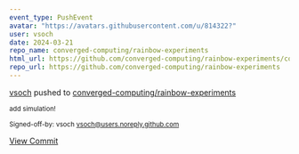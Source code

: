 ```yaml
---
event_type: PushEvent
avatar: "https://avatars.githubusercontent.com/u/814322?"
user: vsoch
date: 2024-03-21
repo_name: converged-computing/rainbow-experiments
html_url: https://github.com/converged-computing/rainbow-experiments/commit/54f25fb8ee2adaa9666e7a03857f2d8cafac183e
repo_url: https://github.com/converged-computing/rainbow-experiments
---
```


<a href='https://github.com/vsoch' target='_blank'>vsoch</a> pushed to <a href='https://github.com/converged-computing/rainbow-experiments' target='_blank'>converged-computing/rainbow-experiments</a>

<small>add simulation!

Signed-off-by: vsoch <vsoch@users.noreply.github.com></small>

<a href='https://github.com/converged-computing/rainbow-experiments/commit/54f25fb8ee2adaa9666e7a03857f2d8cafac183e' target='_blank'>View Commit</a>